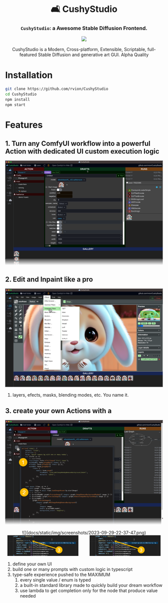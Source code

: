 <div align="center">

# 🛋 CushyStudio

### `CushyStudio`: a Awesome Stable Diffusion Frontend.

[![](https://dcbadge.vercel.app/api/server/GfAN6hF2ad)](https://discord.gg/GfAN6hF2ad)

<div>CushyStudio is a Modern, Cross-platform, Extensible, Scriptable, full-featured Stable Diffusion and generative art GUI. Alpha Quality </div>

</div>

# Installation

```sh
git clone https://github.com/rvion/CushyStudio
cd CushyStudio
npm install
npm start
```

# Features

## 1. Turn any ComfyUI workflow into a powerful Action with dedicated UI custom execution logic

![](docs/static/img/screenshots/2023-09-29-21-15-36.png)

## 2. Edit and Inpaint like a pro

![](docs/static/img/screenshots/2023-09-29-22-40-45.png)

1. layers, efects, masks, blending modes, etc. You name it.

## 3. create your own Actions with a

![](docs/static/img/screenshots/2023-09-29-22-35-25.png)

<p align="center">
![](docs/static/img/screenshots/2023-09-29-22-37-47.png)
  <img alt="Light" src="./docs/static/img/screenshots/2023-09-29-22-37-47.png" width="45%">
&nbsp; &nbsp; &nbsp; &nbsp;
  <img alt="Dark" src="./docs/static/img/screenshots/2023-09-29-22-37-47.png" width="45%">
</p>

1. define your own UI
2. build one or many prompts with custom logic in typescript
3. type-safe experience pushed to the MAXIMUM
    1. every single value / enum is typed
    2. a built-in standard library made to quickly build your dream workflow
    3. use lambda to get completion only for the node that produce value needed

<!-- global config file to change path to ComfyUI:

```
./flows/CONFIG.json
``` -->

<!--

---

# Features

- Custom nodes
- maximum type safety when writing scripts
-->
